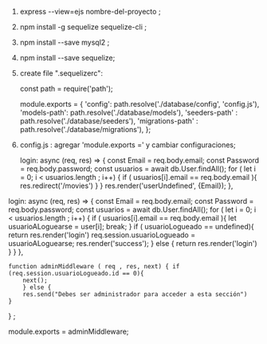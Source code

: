 1) express --view=ejs nombre-del-proyecto ;
2) npm install -g sequelize sequelize-cli ;
3) npm install --save mysql2 ;
4) npm install --save sequelize;
4) create file ".sequelizerc":

     const path = require('path');

    module.exports = {
        'config': path.resolve('./database/config', 'config.js'),
        'models-path': path.resolve('./database/models'),
        'seeders-path' : path.resolve('./database/seeders'),
        'migrations-path' : path.resolve('./database/migrations'),
    };

5) config.js : agregar 'module.exports =' y cambiar configuraciones;


      login: async (req, res) => {
        const Email = req.body.email;
        const Password = req.body.password;
        const usuarios = await db.User.findAll();
        for ( let i = 0; i < usuarios.length ; i++) {
          if ( usuarios[i].email == req.body.email ){
            res.redirect('/movies')
          }
        }
        res.render('userUndefined', {Email});
      },

login: async (req, res) => {
        const Email = req.body.email;
        const Password = req.body.password;
        const usuarios = await db.User.findAll();
        for ( let i = 0; i < usuarios.length ; i++) {
          if ( usuarios[i].email == req.body.email ){
            let usuarioALoguearse = user[i];
            break;
          }
        if ( usuarioLogueado == undefined){ return res.render('login') 
        req.session.usuarioLogueado = usuarioALoguearse;
        res.render('success');
        } 
        else {  return res.render('login') }
        }
      },

    function adminMiddleware ( req , res, next) { if (req.session.usuarioLogueado.id == 0){
        next();
        } else {
        res.send("Debes ser administrador para acceder a esta sección")
    }
} ;

module.exports = adminMiddleware;